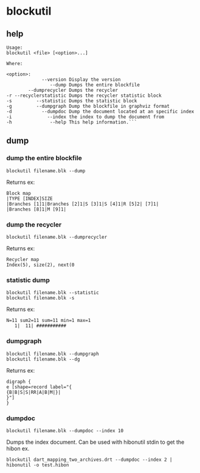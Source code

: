 # blockutil

## help
```
Usage:
blockutil <file> [<option>...]

Where:

<option>:
             --version Display the version
                --dump Dumps the entire blockfile
        --dumprecycler Dumps the recycler
-r --recyclerstatistic Dumps the recycler statistic block
-s         --statistic Dumps the statistic block
-g         --dumpgraph Dump the blockfile in graphviz format
-d           --dumpdoc Dump the document located at an specific index
-i             --index the index to dump the document from
-h              --help This help information.```
```
## dump
### dump the entire blockfile
```
blockutil filename.blk --dump
```
Returns ex:
```
Block map
|TYPE [INDEX]SIZE
|Branches [1]1|Branches [2]1|S [3]1|S [4]1|R [5]2| [7]1|
|Branches [8]1|M [9]1|
```

### dump the recycler
```
blockutil filename.blk --dumprecycler 
```
Returns ex:
```
Recycler map
Index(5), size(2), next(0
```
### statistic dump
```
blockutil filename.blk --statistic
blockutil filename.blk -s
```
Returns ex:
```
N=11 sum2=11 sum=11 min=1 max=1
   1|  11| ###########
```

### dumpgraph
```
blockutil filename.blk --dumpgraph
blockutil filename.blk --dg
```
Returns ex:
```graphviz
digraph {
e [shape=record label="{
{B|B|S|S|RR|A|B|M|}|
}"]
}
```

### dumpdoc
``` 
blockutil filename.blk --dumpdoc --index 10
```
Dumps the index document. Can be used with hibonutil stdin to get the hibon ex.

```
blockutil dart_mapping_two_archives.drt --dumpdoc --index 2 | hibonutil -o test.hibon
```

